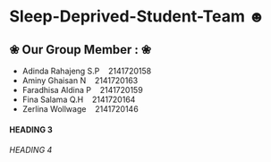 # Sleep-Deprived-Student-Team ☻

## ❀ Our Group Member : ❀
- Adinda Rahajeng S.P&nbsp;&nbsp;&nbsp;&nbsp;2141720158
- Aminy Ghaisan N&nbsp;&nbsp;&nbsp;&nbsp;2141720163
- Faradhisa Aldina P&nbsp;&nbsp;&nbsp;&nbsp;2141720159
- Fina Salama Q.H&nbsp;&nbsp;&nbsp;&nbsp;2141720164
- Zerlina Wollwage&nbsp;&nbsp;&nbsp;&nbsp;2141720146

#### HEADING 3

###### HEADING 4
